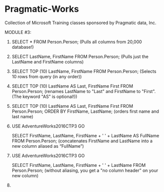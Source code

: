 # Pragmatic-Works
Collection of Microsoft Training classes sponsored by Pragmatic data, Inc.

MODULE #3:

1.	SELECT * FROM Person.Person;
	(Pulls all columns from 20,000 database!)

2.	 SELECT LastName, FirstName FROM Person.Person;
	(Pulls just the LastName and FirstName columns)


3.	SELECT TOP (10) LastName, FirstName
 	FROM Person.Person;
	(Selects 10 rows from query (in any order))

4.	SELECT TOP (10) LastName AS Last, FirstName First
 	FROM Person.Person;
	(renames LastName to "Last" and FirstName to "First".  (The keyword "AS" is optional!))

5.	SELECT TOP (10) LastName AS Last, FirstName First
 	FROM Person.Person;
	ORDER BY FirstName, LastName;
	(orders first name and last name)

6.	USE AdventureWorks2016CTP3
	GO

	SELECT FirstName, LastName, FirstName + ' ' + LastName AS FullName
	FROM Person.Person;
	(concatenates FirstName and  LastName into a new column aliased as “FullName”)

7.	USE AdventureWorks2016CTP3
	GO

	SELECT FirstName, LastName, FirstName + ' ' + LastName 
	FROM Person.Person;
	(without aliasing, you get a "no column header" on your new column)

8. 